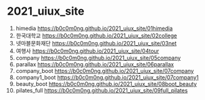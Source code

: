 # 2021_uiux_site
1. himedia https://b0c0m0ng.github.io/2021_uiux_site/01himedia
1. 한국대학교 https://b0c0m0ng.github.io/2021_uiux_site/02college
1. 넷마블문화재단 https://b0c0m0ng.github.io/2021_uiux_site/03net
1. 여행사 https://b0c0m0ng.github.io/2021_uiux_site/04tour
1. company https://b0c0m0ng.github.io/2021_uiux_site/05company
1. parallax https://b0c0m0ng.github.io/2021_uiux_site/06parallax
1. company_boot https://b0c0m0ng.github.io/2021_uiux_site/07company
1. company1_boot https://b0c0m0ng.github.io/2021_uiux_site/07company1
1. beauty_boot https://b0c0m0ng.github.io/2021_uiux_site/08boot_beauty
1. pilates_full https://b0c0m0ng.github.io/2021_uiux_site/09full_pilates
